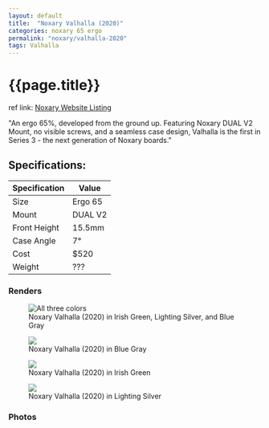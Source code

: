 ```yaml
---
layout: default
title:  "Noxary Valhalla (2020)"
categories: noxary 65 ergo
permalink: "noxary/valhalla-2020"
tags: Valhalla
---
```

# {{page.title}}

ref link: [Noxary Website Listing](https://noxary.co/collections/valhalla-2020/products/valhalla-2020)

"An ergo 65%, developed from the ground up. Featuring Noxary DUAL V2 Mount, no visible screws, and a seamless case design, Valhalla is the first in Series 3 - the next generation of Noxary boards."

## Specifications:

| Specification | Value |
|---|---|
| Size | Ergo 65 |
| Mount | DUAL V2 |
| Front Height | 15.5mm |
| Case Angle | 7° |
| Cost | $520 |
| Weight | ??? |

### Renders
<figure>
  <img src="{{ 'assets/images/noxary/valhalla/valhalla-all-colors.png' | relative_url }}" alt="All three colors">
  <figcaption>Noxary Valhalla (2020) in Irish Green, Lighting Silver, and Blue Gray</figcaption>
</figure>

<figure>
  <img src="{{ 'assets/images/noxary/valhalla/valhalla-blue-gray-top.png' | relative_url }}" >
  <figcaption>Noxary Valhalla (2020) in Blue Gray</figcaption>
</figure>

<figure>
  <img src="{{ 'assets/images/noxary/valhalla/valhalla-irish-green-top.png' | relative_url }}" >
  <figcaption>Noxary Valhalla (2020) in Irish Green</figcaption>
</figure>

<figure>
  <img src="{{ 'assets/images/noxary/valhalla/valhalla-lightning-silver-top.png' | relative_url }}" >
  <figcaption>Noxary Valhalla (2020) in Lighting Silver</figcaption>
</figure>

### Photos
